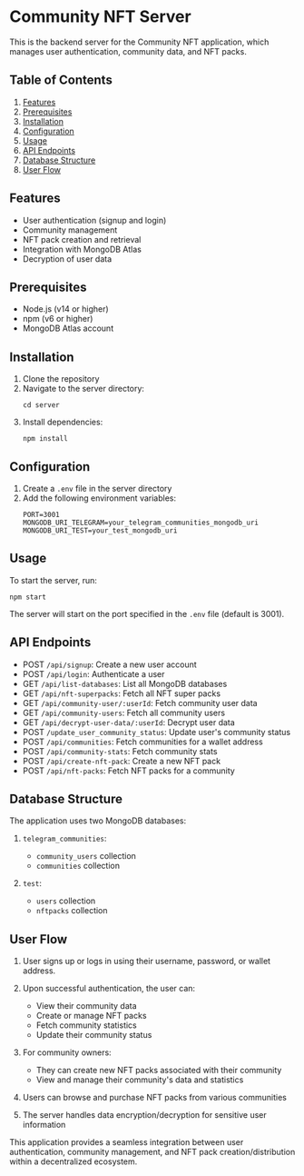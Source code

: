 # Community NFT Server

This is the backend server for the Community NFT application, which manages user authentication, community data, and NFT packs.

## Table of Contents

1. [Features](#features)
2. [Prerequisites](#prerequisites)
3. [Installation](#installation)
4. [Configuration](#configuration)
5. [Usage](#usage)
6. [API Endpoints](#api-endpoints)
7. [Database Structure](#database-structure)
8. [User Flow](#user-flow)

## Features

- User authentication (signup and login)
- Community management
- NFT pack creation and retrieval
- Integration with MongoDB Atlas
- Decryption of user data

## Prerequisites

- Node.js (v14 or higher)
- npm (v6 or higher)
- MongoDB Atlas account

## Installation

1. Clone the repository
2. Navigate to the server directory:
   ```
   cd server
   ```
3. Install dependencies:
   ```
   npm install
   ```

## Configuration

1. Create a `.env` file in the server directory
2. Add the following environment variables:
   ```
   PORT=3001
   MONGODB_URI_TELEGRAM=your_telegram_communities_mongodb_uri
   MONGODB_URI_TEST=your_test_mongodb_uri
   ```

## Usage

To start the server, run:

```
npm start
```

The server will start on the port specified in the `.env` file (default is 3001).

## API Endpoints

- POST `/api/signup`: Create a new user account
- POST `/api/login`: Authenticate a user
- GET `/api/list-databases`: List all MongoDB databases
- GET `/api/nft-superpacks`: Fetch all NFT super packs
- GET `/api/community-user/:userId`: Fetch community user data
- GET `/api/community-users`: Fetch all community users
- GET `/api/decrypt-user-data/:userId`: Decrypt user data
- POST `/update_user_community_status`: Update user's community status
- POST `/api/communities`: Fetch communities for a wallet address
- POST `/api/community-stats`: Fetch community stats
- POST `/api/create-nft-pack`: Create a new NFT pack
- POST `/api/nft-packs`: Fetch NFT packs for a community

## Database Structure

The application uses two MongoDB databases:

1. `telegram_communities`:
   - `community_users` collection
   - `communities` collection

2. `test`:
   - `users` collection
   - `nftpacks` collection

## User Flow

1. User signs up or logs in using their username, password, or wallet address.
2. Upon successful authentication, the user can:
   - View their community data
   - Create or manage NFT packs
   - Fetch community statistics
   - Update their community status

3. For community owners:
   - They can create new NFT packs associated with their community
   - View and manage their community's data and statistics

4. Users can browse and purchase NFT packs from various communities

5. The server handles data encryption/decryption for sensitive user information

This application provides a seamless integration between user authentication, community management, and NFT pack creation/distribution within a decentralized ecosystem.

